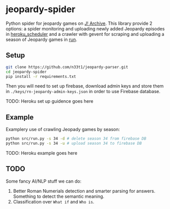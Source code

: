 # jeopardy-spider
Python spider for jeopardy games on [J! Archive](http://j-archive.com/). This library provide 2 options: a spider monitoring and uploading newly added Jeopardy episodes in [heroku_scheduler](./src/heroku_scheduler.py) and a crawler with gevent for scraping and uploading a season of Jeopardy games in [run](./src/run.py). 

## Setup

```bash
git clone https://github.com/n33t1/jeopardy-parser.git
cd jeopardy-spider
pip install -r requirements.txt
```

Then you will need to set up firebase, download admin keys and store them in `./keys/rn-jeopardy-admin-keys.json` in order to use Firebase database.

TODO: Heroku set up guidence goes here 

## Example

Examplery use of crawling Jeopady games by season:

```bash
python src/run.py -s 34 -d # delete season 34 from firebase DB
python src/run.py -s 34 -u # upload season 34 to firebase DB
```

TODO: Heroku example goes here 

## TODO

Some fancy AI/NLP stuff we can do:
  1. Better Roman Numerials detection and smarter parsing for answers. Something to detect the semantic meaning.  
  2. Classification over `What if` and `Who is`.
